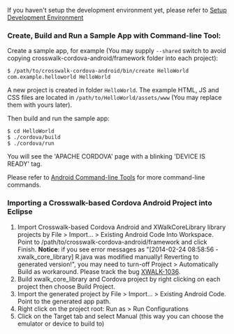 If you haven't setup the development environment yet, please refer to [Setup Development Environment](Setup-Development-Environment-Of-Crosswalk-Cordova-Android)

### Create, Build and Run a Sample App with Command-line Tool:
Create a sample app, for example (You may supply `--shared` switch to avoid copying crosswalk-cordova-android/framework folder into each project):

    $ /path/to/crosswalk-cordova-android/bin/create HelloWorld com.example.helloworld HelloWorld

A new project is created in folder `HelloWorld`. The example HTML, JS and CSS files are located in `/path/to/HelloWorld/assets/www` (You may replace them with yours later).

Then build and run the sample app:

    $ cd HelloWorld
    $ ./cordova/build
    $ ./cordova/run

You will see the 'APACHE CORDOVA' page with a blinking 'DEVICE IS READY' tag.

Please refer to [Android Command-line Tools](http://cordova.apache.org/docs/en/3.3.0/guide_platforms_android_tools.md.html#Android%20Command-line%20Tools) for more command-line commands.

### Importing a Crosswalk-based Cordova Android Project into Eclipse

1. Import Crosswalk-based Cordova Android and XWalkCoreLibrary library projects by File > Import... > Existing Android Code Into Workspace. Point to /path/to/crosswalk-cordova-android/framework and click Finish. **Notice**: if you see error messages as "[2014-02-24 08:58:56 - xwalk_core_library] R.java was modified manually! Reverting to generated version!", you may need to turn-off Project > Automatically Build as workaround. Please track the bug [XWALK-1036](https://crosswalk-project.org/jira/browse/XWALK-1036).
2. Build xwalk_core_library and Cordova project by right clicking on each project then choose Build Project.
3. Import the generated project by File > Import... > Existing Android Code. Point to the generated app path.
4. Right click on the project root: Run as > Run Configurations
5. Click on the Target tab and select Manual (this way you can choose the emulator or device to build to)